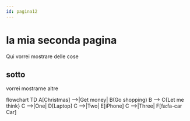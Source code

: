 ```yaml
---
id: pagina12
---
```


# la mia seconda pagina
Qui vorrei mostrare delle cose

## sotto
vorrei mostrarne altre

flowchart TD
    A[Christmas] -->|Get money| B(Go shopping)
    B --> C{Let me think}
    C -->|One| D[Laptop]
    C -->|Two| E[iPhone]
    C -->|Three| F[fa:fa-car Car]
  

